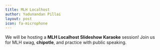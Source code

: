 ```yaml
---
title: MLH Localhost
author: Yadunandan Pillai
layout: post
icon: fa-microphone
---
```

We will be hosting a **MLH Localhost Slideshow Karaoke** session!
Join us for MLH swag, **chipotle**, and practice with public speaking.
